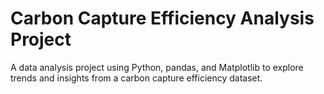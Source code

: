 # Carbon Capture Efficiency Analysis Project 
A data analysis project using Python, pandas, and Matplotlib to explore trends and insights from a carbon capture efficiency dataset.
